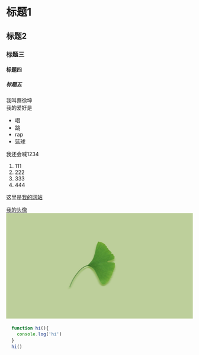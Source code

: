 # 标题1
## 标题2
### 标题三
#### 标题四
##### 标题五
我叫蔡徐坤<br>
我的爱好是
* 唱
* 跳
* rap
* 篮球


我还会喊1234
1. 111
2. 222
3. 333
4. 444

这里是[我的网站](http://qq.com)

[我的头像](/cf.jpg)
![头像](/cf.jpg)
```javascript
  function hi(){
    console.log('hi')
  }
  hi()
```



    



